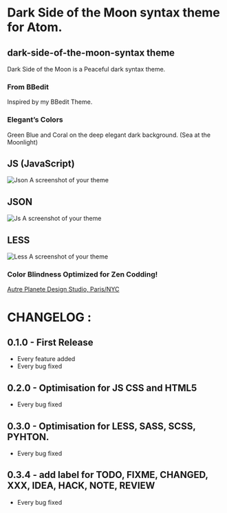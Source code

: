 # Dark Side of the Moon syntax theme for Atom.

## dark-side-of-the-moon-syntax theme

Dark Side of the Moon is a Peaceful dark syntax theme.

### From BBedit

Inspired by my BBedit Theme.

### Elegant’s Colors

Green Blue and Coral on the deep elegant dark background. (Sea at the Moonlight)

## JS (JavaScript)

![Json A screenshot of your theme](https://raw.githubusercontent.com/thierryc/dark-side-of-the-moon-syntax/master/img/js_screen.png)

## JSON

![Js A screenshot of your theme](https://raw.githubusercontent.com/thierryc/dark-side-of-the-moon-syntax/master/img/json_screen.png)

## LESS

![Less A screenshot of your theme](https://raw.githubusercontent.com/thierryc/dark-side-of-the-moon-syntax/master/img/less_screen.png)

### Color Blindness Optimized for Zen Codding!

[Autre Planete Design Studio, Paris/NYC](http://www.autreplanete.com/)

# CHANGELOG :

## 0.1.0 - First Release
* Every feature added
* Every bug fixed

## 0.2.0 - Optimisation for JS CSS and HTML5
* Every bug fixed

## 0.3.0 - Optimisation for LESS, SASS, SCSS, PYHTON.
* Every bug fixed

## 0.3.4 - add label for TODO, FIXME, CHANGED, XXX, IDEA, HACK, NOTE, REVIEW
* Every bug fixed
